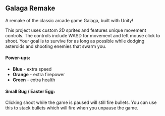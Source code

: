 ## Galaga Remake

A remake of the classic arcade game Galaga, built with Unity!

This project uses custom 2D sprites and features unique movement controls. The controls include WASD for movement and left mouse click to shoot. Your goal is to survive for as long as possible while dodging asteroids and shooting enemies that swarm you.
#### Power-ups:
- **Blue** - extra speed
- **Orange** - extra firepower
- **Green** - extra health

#### Small Bug / Easter Egg:
Clicking shoot while the game is paused will still fire bullets. You can use this to stack bullets which will fire when you unpause the game.